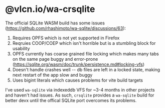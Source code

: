 # @vlcn.io/wa-crsqlite

The official SQLite WASM build has some issues (https://github.com/rhashimoto/wa-sqlite/discussions/63):

1. Requires OPFS which is not yet supported in Firefox
2. Reqruies COOP/COEP which isn't horrible but is a stumbling block for usability
3. OPFS currently has coarse grained file locking which makes many tabs on the same page buggy and error-prone (https://sqlite.org/wasm/doc/trunk/persistence.md#locking-vfs)
4. Doesn't handle crashes well -- db files are left in a locked state, making next restart of the app slow and buggy
5. Uses bigint literals which causes problems for vite build targets

I've used `wa-sqlite` via indexeddb VFS for ~3-4 months in other projects and haven't had issues. As such, `crsqlite` provides a `wa-sqlite` build for better devx until the offical SQLite port overcomes its problems.
